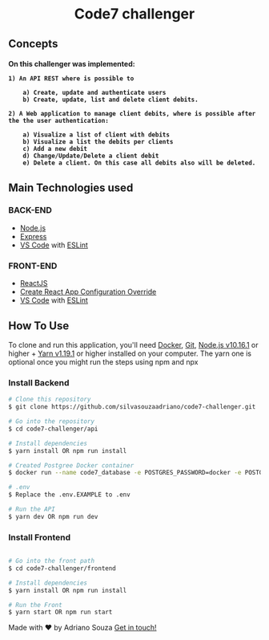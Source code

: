 <h1 align="center">
    Code7 challenger
</h1>


## Concepts

<h4>
On this challenger was implemented:

    1) An API REST where is possible to
    
        a) Create, update and authenticate users
        b) Create, update, list and delete client debits.

    2) A Web application to manage client debits, where is possible after the the user authentication:

        a) Visualize a list of client with debits
        b) Visualize a list the debits per clients
        c) Add a new debit
        d) Change/Update/Delete a client debit
        e) Delete a client. On this case all debits also will be deleted.
</h4>


## Main Technologies used

### BACK-END
-   [Node.js](https://nodejs.org/en/)
-   [Express](https://expressjs.com/)
-   [VS Code](https://code.visualstudio.com/) with [ESLint](https://marketplace.visualstudio.com/items?itemName=dbaeumer.vscode-eslint) 

### FRONT-END
-   [ReactJS](https://reactjs.org/)
-   [Create React App Configuration Override](https://github.com/sharegate/craco)
-   [VS Code](https://code.visualstudio.com/) with [ESLint](https://marketplace.visualstudio.com/items?itemName=dbaeumer.vscode-eslint)



## How To Use

To clone and run this application, you'll need [Docker](https://docs.docker.com/),  [Git](https://git-scm.com), [Node.js v10.16.1](https://nodejs.org/en/) or higher + [Yarn v1.19.1](https://yarnpkg.com/lang/en/) or higher installed on your computer. The yarn one is optional once you might run the steps using npm and npx

### Install Backend
```bash
# Clone this repository
$ git clone https://github.com/silvasouzaadriano/code7-challenger.git

# Go into the repository
$ cd code7-challenger/api

# Install dependencies
$ yarn install OR npm run install

# Created Postgree Docker container
$ docker run --name code7_database -e POSTGRES_PASSWORD=docker -e POSTGRES_DB=code7 -p 5432:5432 -d postgres

# .env
$ Replace the .env.EXAMPLE to .env

# Run the API
$ yarn dev OR npm run dev
```

### Install Frontend
```bash

# Go into the front path
$ cd code7-challenger/frontend

# Install dependencies
$ yarn install OR npm run install

# Run the Front
$ yarn start OR npm run start
```

Made with ♥ by Adriano Souza [Get in touch!](https://www.linkedin.com/in/adriano-souza-9b1a1b11)


